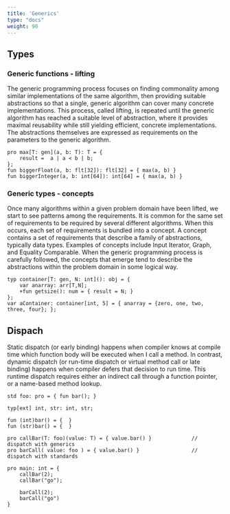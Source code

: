 ```yaml
---
title: 'Generics'
type: "docs"
weight: 90
---
```

## Types
### Generic functions - lifting

The generic programming process focuses on finding commonality among similar implementations of the same algorithm, then providing suitable abstractions so that a single, generic algorithm can cover many concrete implementations. This process, called lifting, is repeated until the generic algorithm has reached a suitable level of abstraction, where it provides maximal reusability while still yielding efficient, concrete implementations. The abstractions themselves are expressed as requirements on the parameters to the generic algorithm.


```
pro max[T: gen](a, b: T): T = {
	result =  a | a < b | b;
};
fun biggerFloat(a, b: flt[32]): flt[32] = { max(a, b) }
fun biggerInteger(a, b: int[64]): int[64] = { max(a, b) }
```

### Generic types - concepts

Once many algorithms within a given problem domain have been lifted, we start to see patterns among the requirements. It is common for the same set of requirements to be required by several different algorithms. When this occurs, each set of requirements is bundled into a concept. A concept contains a set of requirements that describe a family of abstractions, typically data types. Examples of concepts include Input Iterator, Graph, and Equality Comparable. When the generic programming process is carefully followed, the concepts that emerge tend to describe the abstractions within the problem domain in some logical way.

```
typ container[T: gen, N: int](): obj = {
	var anarray: arr[T,N];
	+fun getsize(): num = { result = N; }
};
var aContainer: container[int, 5] = { anarray = {zero, one, two, three, four}; };
```

## Dispach

Static dispatch (or early binding) happens when compiler knows at compile time which function body will be executed when I call a method. In contrast, dynamic dispatch (or run-time dispatch or virtual method call or late binding) happens when compiler defers that decision to run time. This runtime dispatch requires either an indirect call through a function pointer, or a name-based method lookup.

```
std foo: pro = { fun bar(); }

typ[ext] int, str: int, str;

fun (int)bar() = {  }
fun (str)bar() = {  }

pro callBar(T: foo)(value: T) = { value.bar() }             // dispatch with generics
pro barCall( value: foo ) = { value.bar() }                 // dispatch with standards

pro main: int = {
    callBar(2);
    callBar("go");

    barCall(2);
    barCall("go")
}
```
